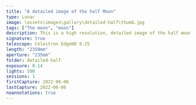 ```yaml
---
title: "A detailed image of the half Moon"
type: Lunar
image: \assets\images\gallery\detailed-half\thumb.jpg
tags: ["The moon", "moon"]
description: This is a high resolution, detailed image of the half moon.
signature: true
telescope: Celestron EdgeHD 9.25
length: "2350mm"
aperture: "235mm"
folder: detailed-half
exposure: 0.14
lights: 500
sessions: 1
firstCapture: 2022-06-06
lastCapture: 2022-06-06
noannotations: true
---
```

